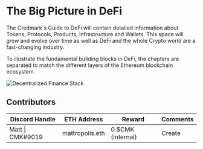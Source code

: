 # The Big Picture in DeFi

The Credmark´s Guide to DeFi will contain detailed information about Tokens, Protocols, Products, Infrastructure and Wallets. This space will grow and evolve over time as well as DeFi and the whole Crypto world are a fast-changing industry.

To illustrate the fundamental building blocks in DeFi, the chapters are separated to match the different layers of the Ethereum blockchain ecosystem.&#x20;

![Decentralized Finance Stack](.gitbook/assets/Dark\_2\_2x.png)



## Contributors

| Discord Handle   | ETH Address     | Reward            | Comments |
| ---------------- | --------------- | ----------------- | -------- |
| Matt \| CMK#9019 | mattropolis.eth | 0 $CMK (internal) | Create   |
